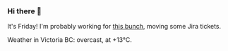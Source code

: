 ### Hi there :wave:

It's Friday! I'm probably working for [this bunch](https://github.com/kohofinancial), moving some Jira tickets.

Weather in Victoria BC: overcast, at +13°C.
